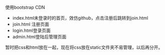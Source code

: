 使用bootstrap CDN  

 - index.html未登录时的首页，效仿github，点击注册后跳转到join.html
 - join.html 注册页面
 - login.html登录页面
 - admin.html登陆后管理页面

暂时把css和html放在一起，现在将css放在static文件夹不易管理，以后再分开。